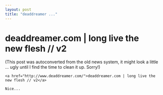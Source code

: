 ```yaml
---
layout: post
title: "deaddreamer ..."
---
```

<h1>deaddreamer.com | long live the new flesh // v2</h1>
(This post was autoconverted from the old news system,
it might look a little ... ugly until I find the time
to clean it up.
Sorry!)

    <a href="http://www.deaddreamer.com/">deaddreamer.com | long live the new flesh // v2</a>
    
    Nice...
    

